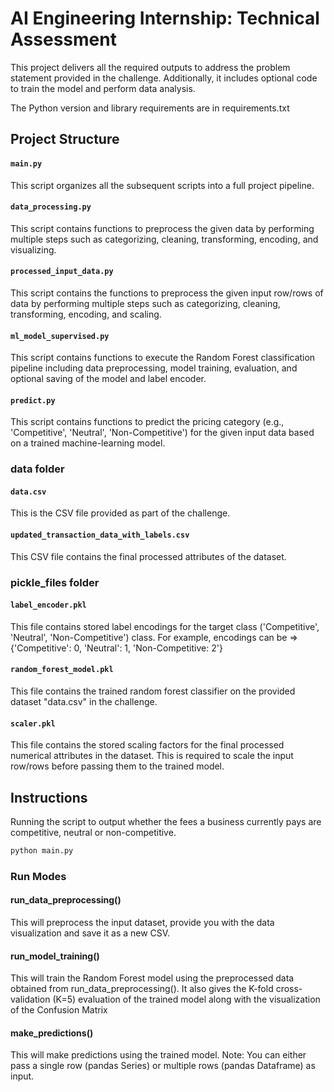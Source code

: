 # AI Engineering Internship: Technical Assessment

This project delivers all the required outputs to address the problem statement provided in the challenge. Additionally, it includes optional code to train the model and perform data analysis.

The Python version and library requirements are in requirements.txt

## Project Structure

#### `main.py`

This script organizes all the subsequent scripts into a full project pipeline.

#### `data_processing.py`

This script contains functions to preprocess the given data by performing multiple steps such as categorizing, cleaning, transforming,
encoding, and visualizing.

#### `processed_input_data.py`

This script contains the functions to preprocess the given input row/rows of data by performing multiple steps such as categorizing, cleaning, transforming,
encoding, and scaling.

#### `ml_model_supervised.py`

This script contains functions to execute the Random Forest classification pipeline including data preprocessing,
model training, evaluation, and optional saving of the model and label encoder.

#### `predict.py`

This script contains functions to predict the pricing category (e.g., 'Competitive', 'Neutral', 'Non-Competitive')
for the given input data based on a trained machine-learning model.

### data folder

#### `data.csv` 

This is the CSV file provided as part of the challenge.

#### `updated_transaction_data_with_labels.csv`

This CSV file contains the final processed attributes of the dataset.

### pickle_files folder

#### `label_encoder.pkl`

This file contains stored label encodings for the target class ('Competitive', 'Neutral', 'Non-Competitive') class.
For example, encodings can be => {'Competitive': 0, 'Neutral': 1, 'Non-Competitive: 2'}

#### `random_forest_model.pkl`

This file contains the trained random forest classifier on the provided dataset "data.csv" in the challenge.

#### `scaler.pkl`

This file contains the stored scaling factors for the final processed numerical attributes in the dataset. This is required to scale the input row/rows before passing them to the trained model.

## Instructions

Running the script to output whether the fees a business currently pays are competitive, neutral or non-competitive.

```bash
python main.py
```

### Run Modes

#### run_data_preprocessing()

This will preprocess the input dataset, provide you with the data visualization and save it as a new CSV.

#### run_model_training()

This will train the Random Forest model using the preprocessed data obtained from run_data_preprocessing().
It also gives the K-fold cross-validation (K=5) evaluation of the trained model along with the visualization of the Confusion Matrix

#### make_predictions()

This will make predictions using the trained model.
Note: You can either pass a single row (pandas Series) or multiple rows (pandas Dataframe) as input.
